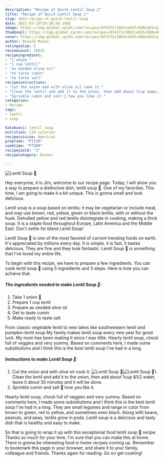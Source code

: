 ```yaml
---
description: "Recipe of Quick Lentil Soup 🍲"
title: "Recipe of Quick Lentil Soup 🍲"
slug: 1641-recipe-of-quick-lentil-soup
date: 2021-03-14T19:39:54.199Z
image: https://img-global.cpcdn.com/recipes/8f4372c30b3ce035/680x482cq70/lentil-soup-recipe-main-photo.jpg
thumbnail: https://img-global.cpcdn.com/recipes/8f4372c30b3ce035/680x482cq70/lentil-soup-recipe-main-photo.jpg
cover: https://img-global.cpcdn.com/recipes/8f4372c30b3ce035/680x482cq70/lentil-soup-recipe-main-photo.jpg
author: Ronald Munoz
ratingvalue: 5
reviewcount: 18015
recipeingredient:
- "1 onion "
- "1 cup lentil"
- "as needed olive oil"
- "to taste cumin"
- "to taste salt"
recipeinstructions:
- "Cut the onion and with olive oil cook it."
- "Clean the lentil and add it to the onion, then add about 1cup &amp;1/2 water, leave it about 30 minutes and it will be done."
- "Sprinkle cumin and salt 🧂 how you like it."
categories:
- Recipe
tags:
- lentil
- soup

katakunci: lentil soup 
nutrition: 119 calories
recipecuisine: American
preptime: "PT12M"
cooktime: "PT36M"
recipeyield: "3"
recipecategory: Dinner

---
```



![Lentil Soup 🍲](https://img-global.cpcdn.com/recipes/8f4372c30b3ce035/680x482cq70/lentil-soup-recipe-main-photo.jpg)

Hey everyone, it is Jim, welcome to our recipe page. Today, I will show you a way to prepare a distinctive dish, lentil soup 🍲. One of my favorites. This time, I am going to make it a bit unique. This is gonna smell and look delicious.

Lentil soup is a soup based on lentils; it may be vegetarian or include meat, and may use brown, red, yellow, green or black lentils, with or without the husk. Dehulled yellow and red lentils disintegrate in cooking, making a thick soup. It is a staple food throughout Europe, Latin America and the Middle East. Don&#39;t settle for bland Lentil Soup!

Lentil Soup 🍲 is one of the most favored of current trending foods on earth. It's appreciated by millions every day. It is simple, it is fast, it tastes delicious. They are fine and they look fantastic. Lentil Soup 🍲 is something that I've loved my entire life.


To begin with this recipe, we have to prepare a few ingredients. You can cook lentil soup 🍲 using 5 ingredients and 3 steps. Here is how you can achieve that.

<!--inarticleads1-->

##### The ingredients needed to make Lentil Soup 🍲:

1. Take 1 onion 🌰
1. Prepare 1 cup lentil
1. Prepare as needed olive oil
1. Get to taste cumin
1. Make ready to taste salt


From classic vegetable lentil to new takes like southwestern lentil and pumpkin-lentil soup My family makes lentil soup every new year for good luck. My mom has been making it since I was little. Hearty lentil soup, chock full of veggies and very yummy. Based on comments here, I made some substitutions and I think this is the best lentil soup I&#39;ve had in a long. 

<!--inarticleads2-->

##### Instructions to make Lentil Soup 🍲:

1. Cut the onion and with olive oil cook it.
<img src="https://img-global.cpcdn.com/steps/7edf77d84e97e53f/160x128cq70/lentil-soup-recipe-step-1-photo.jpg" alt="Lentil Soup 🍲"><img src="https://img-global.cpcdn.com/steps/f79b2e9b2ff3736e/160x128cq70/lentil-soup-recipe-step-1-photo.jpg" alt="Lentil Soup 🍲">1. Clean the lentil and add it to the onion, then add about 1cup &amp;1/2 water, leave it about 30 minutes and it will be done.
1. Sprinkle cumin and salt 🧂 how you like it.


Hearty lentil soup, chock full of veggies and very yummy. Based on comments here, I made some substitutions and I think this is the best lentil soup I&#39;ve had in a long. They are small legumes and range in color from brown to green, red to yellow, and sometimes even black. Along with beans, peanuts, and peas, lentils grow in pods. Lentil soup is a delicious and tasty dish that is healthy and easy to make. 

So that is going to wrap it up with this exceptional food lentil soup 🍲 recipe. Thanks so much for your time. I'm sure that you can make this at home. There is gonna be interesting food in home recipes coming up. Remember to bookmark this page in your browser, and share it to your family, colleague and friends. Thanks again for reading. Go on get cooking!
